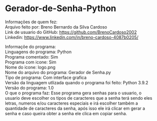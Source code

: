# Gerador-de-Senha-Python
Informações de quem fez:  
  Arquivo feito por: Breno Bernardo da Silva Cardoso  
  Link de usuario do GitHub: https://github.com/BrenoCardoso2002  
  Linkedin: https://www.linkedin.com/in/breno-cardoso-4087b0205/  

Informaçõe do programa:  
  Linguagens do programa: Python  
  Programa comentado: Sim  
  Programa com icone: Sim  
  Nome do icone: logo.png  
  Nome do arquivo do programa: Gerador de Senha.py  
  Tipo de programa: Com interface grafica  
  Versão da linguagem utlizada quando o programa foi feito: Python 3.9.2  
  Versão do programa: 1.0  
  O que o programa faz: Esse programa gera senhas para o usuario, o usuario deve escolher os tipos de caracteres que a senha terá sendo eles letras, numeros e/ou caracteres especiais e irá escolher também a quantidade de caracteres da senha, após isso ele irá clicar em gerar a senha e caso queira obter a senha ele clica em copiar senha.  
